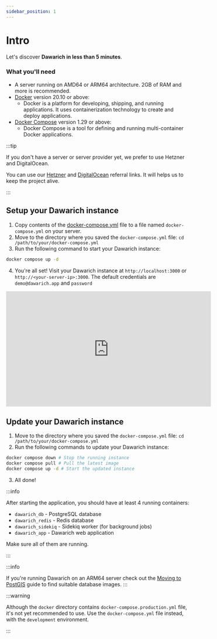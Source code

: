 ```yaml
---
sidebar_position: 1
---
```


# Intro

Let's discover **Dawarich in less than 5 minutes**.

### What you'll need

- A server running on AMD64 or ARM64 architecture. 2GB of RAM and more is recommended.
- [Docker](https://docs.docker.com/get-docker/) version 20.10 or above:
  - Docker is a platform for developing, shipping, and running applications. It uses containerization technology to create and deploy applications.
- [Docker Compose](https://docs.docker.com/compose/install/) version 1.29 or above:
  - Docker Compose is a tool for defining and running multi-container Docker applications.

:::tip

If you don't have a server or server provider yet, we prefer to use Hetzner and DigitalOcean.

You can use our [Hetzner](https://hetzner.cloud/?ref=DQC5djwEU64f) and [DigitalOcean](https://m.do.co/c/5dcbfa133a56) referral links. It will helps us to keep the project alive.

:::

## Setup your Dawarich instance

1. Copy contents of the [docker-compose.yml](https://github.com/Freika/dawarich/blob/master/docker/docker-compose.yml) file to a file named `docker-compose.yml` on your server.
2. Move to the directory where you saved the `docker-compose.yml` file: `cd /path/to/your/docker-compose.yml`
3. Run the following command to start your Dawarich instance:

```bash
docker compose up -d
```

4. You're all set! Visit your Dawarich instance at `http://localhost:3000` or `http://<your-server-ip>:3000`. The default credentials are `demo@dawarich.app` and `password`

<iframe width="560" height="315" src="https://www.youtube.com/embed/j6xNtSNzrwQ?si=9VFoYMdFl2jSTGWr" title="YouTube video player" frameborder="0" allow="accelerometer; autoplay; clipboard-write; encrypted-media; gyroscope; picture-in-picture; web-share" referrerpolicy="strict-origin-when-cross-origin" allowfullscreen></iframe>

## Update your Dawarich instance

1. Move to the directory where you saved the `docker-compose.yml` file: `cd /path/to/your/docker-compose.yml`
2. Run the following commands to update your Dawarich instance:

```bash
docker compose down # Stop the running instance
docker compose pull # Pull the latest image
docker compose up -d # Start the updated instance
```

3. All done!

:::info

After starting the application, you should have at least 4 running containers:

- `dawarich_db` - PostgreSQL database
- `dawarich_redis` - Redis database
- `dawarich_sidekiq` - Sidekiq worker (for background jobs)
- `dawarich_app` - Dawarich web application

Make sure all of them are running.

:::

:::info

If  you're running Dawarich on an ARM64 server check out the [Moving to PostGIS](./tutorials/moving-to-postgis.md) guide to find suitable database images.
:::

:::warning

Although the `docker` directory contains `docker-compose.production.yml` file, it's not yet recommended to use. Use the `docker-compose.yml` file instead, with the `development` environment.

:::

